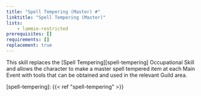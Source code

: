 ```yaml
---
title: "Spell Tempering (Master) #"
linktitle: "Spell Tempering (Master)"
lists:
    - lammie-restricted
prerequisites: []
requirements: []
replacement: true
---
```

This skill replaces the [Spell Tempering][spell-tempering] Occupational Skill and allows the character to make a master spell
tempered item at each Main Event with tools that can be obtained and used in the relevant Guild area.

[spell-tempering]: {{< ref "spell-tempering" >}}